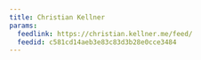 ```yaml
---
title: Christian Kellner
params:
  feedlink: https://christian.kellner.me/feed/
  feedid: c581cd14aeb3e83c83d3b28e0cce3484
---
```

